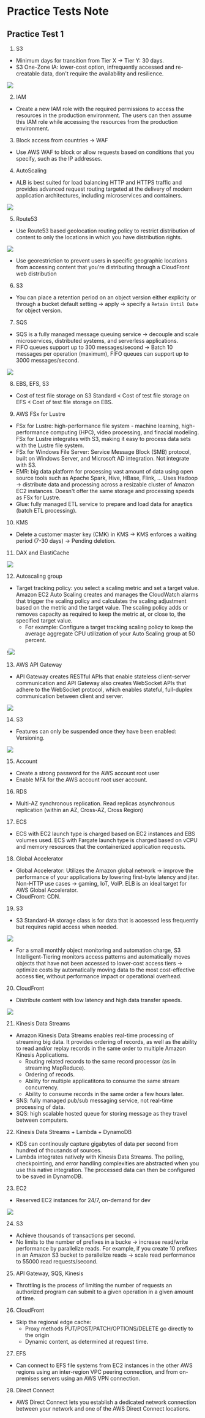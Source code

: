 # Practice Tests Note

## Practice Test 1

1. S3

- Minimum days for transition from Tier X -> Tier Y: 30 days.
- S3 One-Zone IA: lower-cost option, infrequently accessed and re-creatable data, don't require the availability and resilience.

![](https://docs.aws.amazon.com/AmazonS3/latest/dev/images/lifecycle-transitions-v2.png)

2. IAM

- Create a new IAM role with the required permissions to access the resources in the production environment. The users can then assume this IAM role while accessing the resources from the production environment.

3. Block access from countries -> WAF

- Use AWS WAF to block or allow requests based on conditions that you specify, such as the IP addresses.

4. AutoScaling

- ALB is best suited for load balancing HTTP and HTTPS traffic and provides advanced request routing targeted at the delivery of modern application architectures, including microservices and containers.

![](https://assets-pt.media.datacumulus.com/aws-saa-pt/assets/pt1-q2-i1.jpg)

5. Route53

- Use Route53 based geolocation routing policy to restrict distribution of content to only the locations in which you have distribution rights.

![](https://assets-pt.media.datacumulus.com/aws-saa-pt/assets/pt1-q38-i1.jpg)

- Use georestriction to prevent users in specific geographic locations from accessing content that you're distributing through a CloudFront web distribution

6. S3

- You can place a retention period on an object version either explicity or through a bucket default setting -> apply -> specify a `Retain Until Date` for object version.

7. SQS

- SQS is a fully managed message queuing service -> decouple and scale microservices, distributed systems, and serverless applications.
- FIFO queues support up to 300 messages/second -> Batch 10 messages per operation (maximum), FIFO queues can support up to 3000 messages/second.

![](https://assets-pt.media.datacumulus.com/aws-saa-pt/assets/pt1-q34-i1.jpg)

8. EBS, EFS, S3

- Cost of test file storage on S3 Standard < Cost of test file storage on EFS < Cost of test file storage on EBS.

9. AWS FSx for Lustre

- FSx for Lustre: high-performance file system - machine learning, high-performance computing (HPC), video processing, and finacial modeling. FSx for Lustre integrates with S3, making it easy to process data sets with the Lustre file system.
- FSx for Windows File Server: Service Message Block (SMB) protocol, built on Windows Server, and Microsoft AD integration. Not integrate with S3.
- EMR: big data platform for processing vast amount of data using open source tools such as Apache Spark, Hive, HBase, Flink, ... Uses Hadoop -> distribute data and processing across a resizable cluster of Amazon EC2 instances. Doesn't offer the same storage and processing speeds as FSx for Lustre.
- Glue: fully managed ETL service to prepare and load data for anaytics (batch ETL processing).

10. KMS

- Delete a customer master key (CMK) in KMS -> KMS enforces a waiting period (7-30 days) -> Pending deletion.

11. DAX and ElastiCache

![](https://docs.aws.amazon.com/amazondynamodb/latest/developerguide/images/dax_high_level.png)

12. Autoscaling group

- Target tracking policy: you select a scaling metric and set a target value. Amazon EC2 Auto Scaling creates and manages the CloudWatch alarms that trigger the scaling policy and calculates the scaling adjustment based on the metric and the target value. The scaling policy adds or removes capacity as required to keep the metric at, or close to, the specified target value.
  - For example: Configure a target tracking scaling policy to keep the average aggregate CPU utilization of your Auto Scaling group at 50 percent.

!![](https://assets-pt.media.datacumulus.com/aws-saa-pt/assets/pt1-q30-i1.jpg)

13. AWS API Gateway

- API Gateway creates RESTful APIs that enable stateless client-server communication and API Gateway also creates WebSocket APIs that adhere to the WebSocket protocol, which enables stateful, full-duplex communication between client and server.

![](https://d1.awsstatic.com/serverless/New-API-GW-Diagram.c9fc9835d2a9aa00ef90d0ddc4c6402a2536de0d.png)

14. S3

- Features can only be suspended once they have been enabled: Versioning.

![](https://assets-pt.media.datacumulus.com/aws-saa-pt/assets/pt1-q39-i1.jpg)

15. Account

- Create a strong password for the AWS account root user
- Enable MFA for the AWS account root user account.

16. RDS

- Multi-AZ synchronous replication. Read replicas asynchronous replication (within an AZ, Cross-AZ, Cross Region)

17. ECS

- ECS with EC2 launch type is charged based on EC2 instances and EBS volumes used. ECS with Fargate launch type is charged based on vCPU and memory resources that the containerized application requests.

18. Global Accelerator

- Global Accelerator: Utilizes the Amazon global network -> improve the performance of your applications by lowering first-byte latency and jiter. Non-HTTP use cases -> gaming, IoT, VoIP. ELB is an ideal target for AWS Global Accelerator.
- CloudFront: CDN.

19. S3

- S3 Standard-IA storage class is for data that is accessed less frequently but requires rapid access when needed.

![](https://assets-pt.media.datacumulus.com/aws-saa-pt/assets/pt1-q15-i1.jpg)

- For a small monthly object monitoring and automation charge, S3 Intelligent-Tiering monitors access patterns and automatically moves objects that have not been accessed to lower-cost access tiers -> optimize costs by automatically moving data to the most cost-effective access tier, without performance impact or operational overhead.

20. CloudFront

- Distribute content with low latency and high data transfer speeds.

![](https://assets-pt.media.datacumulus.com/aws-saa-pt/assets/pt1-q62-i2.jpg)

21. Kinesis Data Streams

- Amazon Kinesis Data Streams enables real-time processing of streaming big data. It provides ordering of records, as well as the ability to read and/or replay records in the same order to multiple Amazon Kinesis Applications.
  - Routing related records to the same record processor (as in streaming MapReduce).
  - Ordering of recods.
  - Ability for multiple applicatitons to consume the same stream concurrency.
  - Ability to consume records in the same order a few hours later.
- SNS: fully managed pub/sub messaging service, not real-time processing of data.
- SQS: high scalable hosted queue for storing message as they travel between computers.

22. Kinesis Data Streams + Lambda + DynamoDB

- KDS can continously capture gigabytes of data per second from hundred of thousands of sources.
- Lambda integrates natively with Kinesis Data Streams. The polling, checkpointing, and error handling complexities are abstracted when you use this native integration. The processed data can then be configured to be saved in DynamoDB.

23. EC2

- Reserved EC2 instances for 24/7, on-demand for dev

![](https://assets-pt.media.datacumulus.com/aws-saa-pt/assets/pt1-q47-i2.jpg)

24. S3

- Achieve thousands of transactions per second.
- No limits to the number of prefixes in a bucke -> increase read/write performance by parallelize reads. For example, if you create 10 prefixes in an Amazon S3 bucket to parallelize reads -> scale read performance to 55000 read requests/second.

25. API Gateway, SQS, Kinesis

- Throttling is the process of limiting the number of requests an authorized program can submit to a given operation in a given amount of time.

26. CloudFront

- Skip the regional edge cache:
  - Proxy methods PUT/POST/PATCH/OPTIONS/DELETE go directly to the origin
  - Dynamic content, as determined at request time.

27. EFS

- Can connect to EFS file systems from EC2 instances in the other AWS regions using an inter-region VPC peering connection, and from on-premises servers using an AWS VPN connection.

28. Direct Connect

- AWS Direct Connect lets you establish a dedicated network connection between your network and one of the AWS Direct Connect locations.
